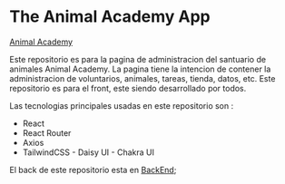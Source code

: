 # The Animal Academy App

[Animal Academy](/public/logo-animal-large.png "Animal Academy")

Este repositorio es para la pagina de administracion del santuario de animales Animal Academy.
La pagina tiene la intencion de contener la administracion de voluntarios, animales, tareas, tienda, datos, etc.
Este repositorio es para el front, este siendo desarrollado por todos.

Las tecnologias principales usadas en este repositorio son :

- React
- React Router
- Axios
- TailwindCSS
        - Daisy UI
        - Chakra UI

El back de este repositorio esta en [BackEnd](https://github.com/APAInsular/the-animal-app-back);
